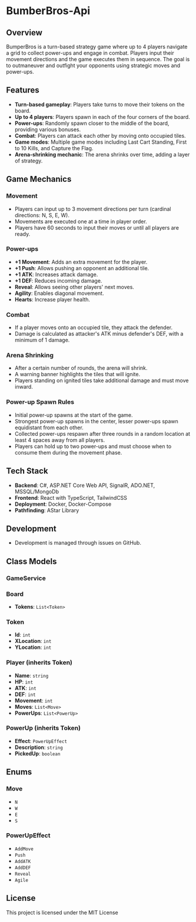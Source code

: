 # BumberBros-Api

## Overview
BumperBros is a turn-based strategy game where up to 4 players navigate a grid to collect power-ups and engage in combat. Players input their movement directions and the game executes them in sequence. The goal is to outmaneuver and outfight your opponents using strategic moves and power-ups.

## Features
- **Turn-based gameplay**: Players take turns to move their tokens on the board.
- **Up to 4 players**: Players spawn in each of the four corners of the board.
- **Power-ups**: Randomly spawn closer to the middle of the board, providing various bonuses.
- **Combat**: Players can attack each other by moving onto occupied tiles.
- **Game modes**: Multiple game modes including Last Cart Standing, First to 10 Kills, and Capture the Flag.
- **Arena-shrinking mechanic**: The arena shrinks over time, adding a layer of strategy.

## Game Mechanics

### Movement
- Players can input up to 3 movement directions per turn (cardinal directions: N, S, E, W).
- Movements are executed one at a time in player order.
- Players have 60 seconds to input their moves or until all players are ready.

### Power-ups
- **+1 Movement**: Adds an extra movement for the player.
- **+1 Push**: Allows pushing an opponent an additional tile.
- **+1 ATK**: Increases attack damage.
- **+1 DEF**: Reduces incoming damage.
- **Reveal**: Allows seeing other players' next moves.
- **Agility**: Enables diagonal movement.
- **Hearts**: Increase player health.

### Combat
- If a player moves onto an occupied tile, they attack the defender.
- Damage is calculated as attacker's ATK minus defender's DEF, with a minimum of 1 damage.

### Arena Shrinking
- After a certain number of rounds, the arena will shrink.
- A warning banner highlights the tiles that will ignite.
- Players standing on ignited tiles take additional damage and must move inward.

### Power-up Spawn Rules
- Initial power-up spawns at the start of the game.
- Strongest power-up spawns in the center, lesser power-ups spawn equidistant from each other.
- Collected power-ups respawn after three rounds in a random location at least 4 spaces away from all players.
- Players can hold up to two power-ups and must choose when to consume them during the movement phase.

## Tech Stack
- **Backend**: C#, ASP.NET Core Web API, SignalR, ADO.NET, MSSQL/MongoDb
- **Frontend**: React with TypeScript, TailwindCSS
- **Deployment**: Docker, Docker-Compose
- **Pathfinding**: AStar Library

## Development
- Development is managed through issues on GitHub.

## Class Models

### GameService

### Board
- **Tokens**: `List<Token>`

### Token
- **Id**: `int`
- **XLocation**: `int`
- **YLocation**: `int`

### Player (inherits Token)
- **Name**: `string`
- **HP**: `int`
- **ATK**: `int`
- **DEF**: `int`
- **Movement**: `int`
- **Moves**: `List<Move>`
- **PowerUps**: `List<PowerUp>`

### PowerUp (inherits Token)
- **Effect**: `PowerUpEffect`
- **Description**: `string`
- **PickedUp**: `boolean`

## Enums

### Move
- `N`
- `W`
- `E`
- `S`

### PowerUpEffect
- `AddMove`
- `Push`
- `AddATK`
- `AddDEF`
- `Reveal`
- `Agile`

## License
This project is licensed under the MIT License
